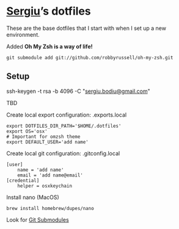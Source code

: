 # [Sergiu](https://github.com/sbodiu-pivotal)’s dotfiles

These are the base dotfiles that I start with when I set up a
new environment.

Added __Oh My Zsh is a way of life!__

    git submodule add git://github.com/robbyrussell/oh-my-zsh.git



## Setup

ssh-keygen -t rsa -b 4096 -C "sergiu.bodiu@gmail.com"

TBD

Create local export configuration: .exports.local

    export DOTFILES_DIR_PATH='$HOME/.dotfiles'
    export OS='osx'
    # Important for omzsh theme
    export DEFAULT_USER='add name'

Create local git configuration: .gitconfig.local

    [user]
        name = 'add name'
        email = 'add name@email'
    [credential]
        helper = osxkeychain

Install nano (MacOS)
 
    brew install homebrew/dupes/nano
        
Look for [Git Submodules](.gitmodules)

